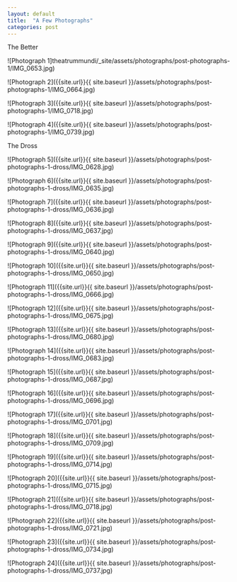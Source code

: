 ```yaml
---
layout: default
title:  "A Few Photographs"
categories: post
---
```


The Better


![Photograph 1]theatrummundi/_site/assets/photographs/post-photographs-1/IMG_0653.jpg)

![Photograph 2]({{site.url}}{{ site.baseurl }}/assets/photographs/post-photographs-1/IMG_0664.jpg)

![Photograph 3]({{site.url}}{{ site.baseurl }}/assets/photographs/post-photographs-1/IMG_0718.jpg)

![Photograph 4]({{site.url}}{{ site.baseurl }}/assets/photographs/post-photographs-1/IMG_0739.jpg)


The Dross


![Photograph 5]({{site.url}}{{ site.baseurl }}/assets/photographs/post-photographs-1-dross/IMG_0628.jpg)

![Photograph 6]({{site.url}}{{ site.baseurl }}/assets/photographs/post-photographs-1-dross/IMG_0635.jpg)

![Photograph 7]({{site.url}}{{ site.baseurl }}/assets/photographs/post-photographs-1-dross/IMG_0636.jpg)

![Photograph 8]({{site.url}}{{ site.baseurl }}/assets/photographs/post-photographs-1-dross/IMG_0637.jpg)

![Photograph 9]({{site.url}}{{ site.baseurl }}/assets/photographs/post-photographs-1-dross/IMG_0640.jpg)

![Photograph 10]({{site.url}}{{ site.baseurl }}/assets/photographs/post-photographs-1-dross/IMG_0650.jpg)

![Photograph 11]({{site.url}}{{ site.baseurl }}/assets/photographs/post-photographs-1-dross/IMG_0666.jpg)

![Photograph 12]({{site.url}}{{ site.baseurl }}/assets/photographs/post-photographs-1-dross/IMG_0675.jpg)

![Photograph 13]({{site.url}}{{ site.baseurl }}/assets/photographs/post-photographs-1-dross/IMG_0680.jpg)

![Photograph 14]({{site.url}}{{ site.baseurl }}/assets/photographs/post-photographs-1-dross/IMG_0683.jpg)

![Photograph 15]({{site.url}}{{ site.baseurl }}/assets/photographs/post-photographs-1-dross/IMG_0687.jpg)

![Photograph 16]({{site.url}}{{ site.baseurl }}/assets/photographs/post-photographs-1-dross/IMG_0696.jpg)

![Photograph 17]({{site.url}}{{ site.baseurl }}/assets/photographs/post-photographs-1-dross/IMG_0701.jpg)

![Photograph 18]({{site.url}}{{ site.baseurl }}/assets/photographs/post-photographs-1-dross/IMG_0709.jpg)

![Photograph 19]({{site.url}}{{ site.baseurl }}/assets/photographs/post-photographs-1-dross/IMG_0714.jpg)

![Photograph 20]({{site.url}}{{ site.baseurl }}/assets/photographs/post-photographs-1-dross/IMG_0715.jpg)

![Photograph 21]({{site.url}}{{ site.baseurl }}/assets/photographs/post-photographs-1-dross/IMG_0718.jpg)

![Photograph 22]({{site.url}}{{ site.baseurl }}/assets/photographs/post-photographs-1-dross/IMG_0721.jpg)

![Photograph 23]({{site.url}}{{ site.baseurl }}/assets/photographs/post-photographs-1-dross/IMG_0734.jpg)

![Photograph 24]({{site.url}}{{ site.baseurl }}/assets/photographs/post-photographs-1-dross/IMG_0737.jpg)

